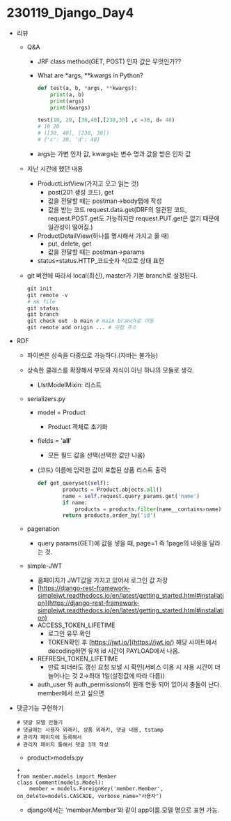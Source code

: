 # 230119_Django_Day4

- 리뷰
    - Q&A
        - JRF class method(GET, POST) 인자 값은 무엇인가??
        - What are *args, **kwargs in Python?
            
            ```python
            def test(a, b, *args, **kwargs):
                print(a, b)
                print(args)
                print(kwargs)
            
            test(10, 20, [30,40],[230,30] ,c =30, d= 40)
            # 10 20
            # ([30, 40], [230, 30])
            # {'c': 30, 'd': 40}
            ```
            
        - args는 가변 인자 값, kwargs는 변수 명과 값을 받은 인자 값
    - 지난 시간에 했던 내용
        - ProductListView(가지고 오고 읽는 것)
            - post(201 생성 코드), get
            - 값을 전달할 때는 postman→body탭에 작성
            - 값을 받는 코드 request.data.get(DRF의 일관된 코드, request.POST.get도 가능하지만 request.PUT.get은 없기 때문에 일관성이 떨어짐.)
        - ProductDetailView(하나를 명시해서 가지고 올 때)
            - put, delete, get
            - 값을 전달할 때는 postman→params
        - status=status.HTTP_코드숫자 식으로 상태 표현
    - git 버전에 따라서 local(최신), master가 기본 branch로 설정된다.
        
        ```python
        git init
        git remote -v
        # mk file
        git status
        git branch
        git check out -b main # main branch로 이동
        git remote add origin ... # 깃헙 주소
        ```
        
- RDF
    - 파이썬은 상속을 다중으로 가능하다.(자바는 불가능)
    - 상속한 클래스를 확장해서 부모와 자식이 아닌 하나의 모듈로 생각.
        - LIstModelMixin: 리스트
    - serializers.py
        - model = Product
            - Product 객체로 초기화
        - fields = '**all**'
            - 모든 필드 값을 선택(선택한 값만 나옴)
        - (코드) 이름에 입력한 값이 포함된 상품 리스트 출력
            
            ```python
            def get_queryset(self):
                    products = Product.objects.all()
                    name = self.request.query_params.get('name')
                    if name:
                        products = products.filter(name__contains=name)
                    return products.order_by('id')
            ```
            
    - pagenation
        - query params(GET)에 값을 넣을 때, page=1 즉 1page의 내용을 달라는 것.
    - simple-JWT
        - 홈페이지가 JWT값을 가지고 있어서 로그인 값 저장
        - [https://django-rest-framework-simplejwt.readthedocs.io/en/latest/getting_started.html#installation](https://django-rest-framework-simplejwt.readthedocs.io/en/latest/getting_started.html#installation)
        - ACCESS_TOKEN_LIFETIME
            - 로그인 유무 확인
            - TOKEN확인 후 [https://jwt.io/](https://jwt.io/) 해당 사이트에서 decoding하면 유저 id 시간이 PAYLOAD에서 나옴.
        - REFRESH_TOKEN_LIFETIME
            - 만료 되더라도 갱신 요청 보낼 시 확인(서비스 이용 시 사용 시간이 더 늘어나는 것 2→최대 1일(설정값에 따라 다름))
        - auth_user 와 auth_permissions이 원래 연동 되어 있어서 충돌이 난다. member에서 쓰고 싶으면
- 댓글기능 구현하기
    
    ```
    # 댓글 모델 만들기
    # 댓글에는 사용자 외래키, 상품 외래키, 댓글 내용, tstamp
    # 관리자 페이지에 등록해서
    # 관리자 페이지 통해서 댓글 3개 작성
    ```
    
    - product>models.py
    
    ```
    +
    from member.models import Member
    class Comment(models.Model):
        member = models.ForeignKey('member.Member', on_delete=models.CASCADE, verbose_name="사용자")
    ```
    
    - django에서는 ‘member.Member’와 같이 app이름.모델 명으로 표현 가능.
